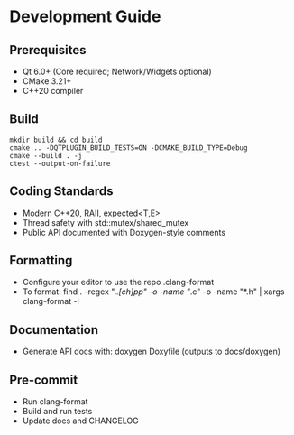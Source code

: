 # Development Guide

## Prerequisites
- Qt 6.0+ (Core required; Network/Widgets optional)
- CMake 3.21+
- C++20 compiler

## Build
```
mkdir build && cd build
cmake .. -DQTPLUGIN_BUILD_TESTS=ON -DCMAKE_BUILD_TYPE=Debug
cmake --build . -j
ctest --output-on-failure
```

## Coding Standards
- Modern C++20, RAII, expected<T,E>
- Thread safety with std::mutex/shared_mutex
- Public API documented with Doxygen-style comments

## Formatting
- Configure your editor to use the repo .clang-format
- To format: find . -regex ".*\.[ch]pp" -o -name "*.c" -o -name "*.h" | xargs clang-format -i

## Documentation
- Generate API docs with: doxygen Doxyfile (outputs to docs/doxygen)

## Pre-commit
- Run clang-format
- Build and run tests
- Update docs and CHANGELOG

